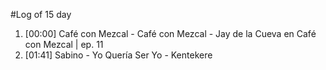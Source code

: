 #Log of 15 day

1. [00:00] Café con Mezcal - Café con Mezcal - Jay de la Cueva en Café con Mezcal | ep. 11
1. [01:41] Sabino - Yo Quería Ser Yo - Kentekere
